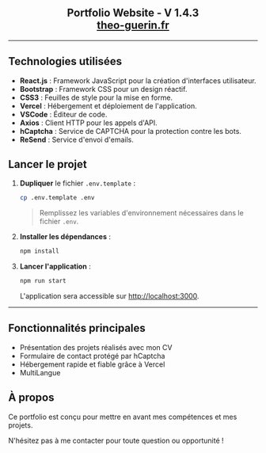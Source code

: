 <h2 align="center">
  Portfolio Website - V 1.4.3<br/>
  <a href="https://theo-guerin.fr/" target="_blank">theo-guerin.fr</a>
</h2>

---

## Technologies utilisées

- **React.js** : Framework JavaScript pour la création d'interfaces utilisateur.
- **Bootstrap** : Framework CSS pour un design réactif.
- **CSS3** : Feuilles de style pour la mise en forme.
- **Vercel** : Hébergement et déploiement de l'application.
- **VSCode** : Éditeur de code.
- **Axios** : Client HTTP pour les appels d'API.
- **hCaptcha** : Service de CAPTCHA pour la protection contre les bots.
- **ReSend** : Service d'envoi d'emails.

## Lancer le projet

1. **Dupliquer** le fichier `.env.template` :

    ```bash
    cp .env.template .env
    ```

    > Remplissez les variables d'environnement nécessaires dans le fichier `.env`.

2. **Installer les dépendances** :

    ```bash
    npm install
    ```

3. **Lancer l'application** :

    ```bash
    npm run start
    ```

    L'application sera accessible sur [http://localhost:3000](http://localhost:3000).

---

## Fonctionnalités principales

- Présentation des projets réalisés avec mon CV
- Formulaire de contact protégé par hCaptcha
- Hébergement rapide et fiable grâce à Vercel
- MultiLangue

## À propos

Ce portfolio est conçu pour mettre en avant mes compétences et mes projets. 

N'hésitez pas à me contacter pour toute question ou opportunité !
